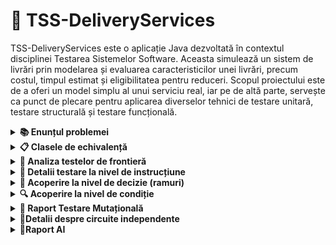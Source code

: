 # 🚚 TSS-DeliveryServices

TSS-DeliveryServices este o aplicație Java dezvoltată în contextul disciplinei Testarea Sistemelor Software. Aceasta simulează un sistem de livrări prin modelarea și evaluarea caracteristicilor unei livrări, precum costul, timpul estimat și eligibilitatea pentru reduceri. Scopul proiectului este de a oferi un model simplu al unui serviciu real, iar pe de altă parte, servește ca punct de plecare pentru aplicarea diverselor tehnici de testare unitară, testare structurală și testare funcțională.

<details> 
  
  <summary><b>📚 Enunțul problemei</summary></b> 

<br>     
Se testează un program care gestionează livrări pe baza unor caracteristici introduse de utilizator.  
Mai precis, pentru o livrare, utilizatorul introduce:

- o valoare reală pozitivă pentru greutatea coletului (în kilograme),
- o valoare reală pozitivă pentru distanța până la destinație (în kilometri),
- un răspuns binar pentru caracterul prioritar al livrării: da pentru prioritar sau nu pentru non-prioritar.

Programul calculează:

1. Costul livrării, ținând cont de greutate, distanță și prioritate, cu un plafon maxim aplicat, după cum urmează:

- Cost de bază: 10.0 lei
- înmulțim cu 2 lei pentru fiecare kg peste 5 kg
- adunăm 1.5 lei pentru fiecare 10 km peste 20 km (numai dacă greutatea > 10 kg)
- înmulțim cu 1.25 dacă este livrare prioritară sau cu 0.95 dacă nu este livrare prioritară
- Plafon maxim: 200 lei

2. Clasificarea costului în: „Ieftină”, „Standard” sau „Scumpă”:

- "Scumpă" dacă cost ≥ 150
- "Standard" dacă 75 ≤ cost < 150
- "Ieftină" dacă cost < 75

3. Eligibilitatea pentru o reducere, disponibilă doar pentru livrările ușoare și neprioritare;

- Este eligibilă pentru reducere doar dacă: greutate < 2 kg și livrarea NU este prioritară

4. Timpul estimat de livrare, exprimat în ore, influențat de distanță și prioritate.

- Timp de bază: ⌊distanta / 10⌋ + 1
- CU 1 oră mai puțin dacă este prioritară
- Timpul minim este de 1 oră

---


</details>

<details>
  <summary> <b>📋 Clasele de echivalență</summary></b> 

### 1. Domeniul de intrări:

- **g** – greutatea (real pozitiv)  
- **d** – distanța (real pozitiv)  
- **p** – prioritate (da / nu)  

**Clase de echivalență:**

| Parametru | Clasa validă | Clasa invalidă |
|----------|---------------|----------------|
| g        | G₁ = { g > 0 } | G₂ = { g ≤ 0 } |
| d        | D₁ = { d > 0 } | D₂ = { d ≤ 0 } |
| p        | P₁ = { da, nu }   |               |



---

### 2. Domeniul de ieșiri:
Ieșirea programului conține:

- Costul livrării (valoare numerică)
- Clasificare: „Ieftină” | „Standard” | „Scumpă”
- Mesaj privind eligibilitatea la reducere: „Da” | „Nu”
- Timp estimat: număr întreg (ore)
- Sau un mesaj de eroare pentru valori invalide

---

### Testele pentru `calculeazaCostLivrare`
| Nr. | Greutate | Distanță | Prioritar | Așteptat                             | 
| --- | -------- | -------- | --------- | ------------------------------------ | 
| C1  | 0        | 10       | false     | Exception (IllegalArgumentException) | 
| C2  | 3        | 0        | true      | Exception (IllegalArgumentException) | 
| C3  | 2        | 10       | true      | 12.5                                 | 
| C4  | 2        | 10       | false     | 9.5                                  | 
| C5  | 7        | 15       | true      | 17                                   | 
| C6  | 7        | 15       | false     | 13.3				                         | 
| C7  | 12       | 45       | true      | 33.75                                | 
| C8  | 12       | 45       | false     | 25.65                                | 
| C9  | 12       | 15       | true      | 30                                   | 
| C10 | 12       | 15       | false     | 22.8                                 | 

```
 // C1: greutate ≤ 0
    @Test
    public void testGreutateZero() {
        Livrare l = new Livrare(0, 10, false);
        assertThrows(IllegalArgumentException.class, () -> serviciu.calculeazaCostLivrare(l));
    }

    // C2: distanta ≤ 0
    @Test
    public void testDistantaZero() {
        Livrare l = new Livrare(3, 0, true);
        assertThrows(IllegalArgumentException.class, () -> serviciu.calculeazaCostLivrare(l));
    }

    // C3: greutate mică, distanță mică, prioritar
    @Test
    public void testLivrareIeftinaPrioritara() {
        Livrare l = new Livrare(2, 10, true);
        double cost = serviciu.calculeazaCostLivrare(l);
        assertEquals(12.5, cost, 0.01); // 10 * 1.25
    }

    // C4: greutate mică, distanță mică, neprioritar
    @Test
    public void testLivrareIeftinaNeprioritara() {
        Livrare l = new Livrare(2, 10, false);
        double cost = serviciu.calculeazaCostLivrare(l);
        assertEquals(9.5, cost, 0.01); // 10 * 0.95
    }
```

---

### Testele pentru `clasificaLivrare`
| Nr. | Greutate | Distanță | Prioritar | Cost estimat     | Clasificare așteptată |
| --- | -------- | -------- | --------- | ---------------- | --------------------- |
| C11 | 2        | 10       | false     | 9.5              | Ieftina               |
| C12 | 50       | 100      | false     | ≈ 104.5          | Standard              |
| C13 | 100      | 200      | true      | > 200 (plafonat) | Scumpa                |


```
 @Test
    public void testClasificareIeftina() {
        Livrare l = new Livrare(2, 10, false); // cost = 9.5
        assertEquals("Ieftina", serviciu.clasificaLivrare(l));
    }

    @Test
    public void testClasificareStandard() {
        Livrare l = new Livrare(20, 30, false);
        // costBaza = 10 + 30 + (int)(30/10)*1.5 = 10+30+4.5 = 44.5 * 0.95 ≈ 42.275
        // asta e sub 75, deci nu e bun → trebuie să generăm un cost > 75
        l = new Livrare(50, 100, false); // cost = 110 * 0.95 = 104.5
        assertEquals("Standard", serviciu.clasificaLivrare(l));
    }

    @Test
    public void testClasificareScumpa() {
        Livrare l = new Livrare(100, 200, true); // cost depășește plafonul 200
        assertEquals("Scumpa", serviciu.clasificaLivrare(l));
    }
```

---

### Testele pentru `esteEligibilaReducere`
| Nr. | Greutate | Distanță | Prioritar | Așteptat |
| --- | -------- | -------- | --------- | -------- |
| C14 | 1.5      | 10       | false     | true     |
| C15 | 1.5      | 10       | true      | false    |
| C16 | 2.5      | 10       | false     | false    |
| C17 | 5        | 10       | true      | false    |


```
 @Test
    public void testEligibilReducere() {
        Livrare l = new Livrare(1.5, 10, false);
        assertTrue(serviciu.esteEligibilaReducere(l));
    }

    @Test
    public void testNuEsteEligibilPrioritara() {
        Livrare l = new Livrare(1.5, 10, true);
        assertFalse(serviciu.esteEligibilaReducere(l));
    }

    @Test
    public void testNuEsteEligibilGreutateMare() {
        Livrare l = new Livrare(2.5, 10, false);
        assertFalse(serviciu.esteEligibilaReducere(l));
    }

    @Test
    public void testNuEsteEligibilAmbele() {
        Livrare l = new Livrare(5, 10, true);
        assertFalse(serviciu.esteEligibilaReducere(l));
    }
```

---

### Testele pentru `estimeazaTimpLivrare`
| Nr. | Greutate | Distanță | Prioritar | Așteptat |
| --- | -------- | -------- | --------- | -------- |
| C18 | 2        | 5        | false     | 1        |
| C19 | 2        | 5        | true      | 1        |
| C20 | 2        | 25       | false     | 3        |
| C21 | 2        | 25       | true      | 2        |
| C22 | 2        | 0.1      | false     | 1        |


```
   @Test
    public void testTimpLivrareMicNeprioritar() {
        Livrare l = new Livrare(2, 5, false);
        assertEquals(1, serviciu.estimeazaTimpLivrare(l));
    }

    @Test
    public void testTimpLivrareMicPrioritar() {
        Livrare l = new Livrare(2, 5, true);
        assertEquals(1, serviciu.estimeazaTimpLivrare(l)); // nu scade sub 1
    }

    @Test
    public void testTimpLivrareMediuNeprioritar() {
        Livrare l = new Livrare(2, 25, false);
        assertEquals(3, serviciu.estimeazaTimpLivrare(l)); // 25/10 = 2.5 -> int = 2 + 1 = 3
    }
```

</details>



<details>
  <summary><b>🚧 Analiza testelor de frontieră</b></summary>

### 🧪 Obiectiv
Această analiză vizează testarea comportamentului serviciului de livrare în apropierea limitelor permise ale intrărilor, acolo unde este cel mai probabil să apară erori.

---

### 📥 Domeniul intrărilor:
- `g` – greutatea coletului (`double`, trebuie să fie > 0)
- `d` – distanța de livrare (`double`, trebuie să fie > 0)
- `p` – livrare prioritară (`boolean`)

---

### 🔧 Teste pentru `calculeazaCostLivrare`

| Nr. test                          | Scop                              | g     | d   | p     | Rezultat așteptat         |
|--------------------------------|-----------------------------------|-------|-----|-------|----------------------------|
| 1         | Limită invalidă                   | 0     | 10  | false | Excepție (`IllegalArgument`) |
| 2    | Limită validă                     | 0.1   | 10  | false | Cost > 0                  |
| 3        | Prag de reducere                  | 5     | 10  | false | 9.5                       |
| 4        | Ușor peste prag                   | 5.01  | 10  | false | 9.52                      |
| 5 | Prag pentru taxa de km          | 10    | 20  | false | 19.0                      |
| 6| Suprataxă aplicată                | 10.01 | 30  | false | 20.44                     |
| 7       | Distanță invalidă                 | 5     | 0   | false | Excepție (`IllegalArgument`) |
| 8    | Limită validă                     | 5     | 0.1 | false | Cost > 0                  |
| 9       | Prag pentru cost suplimentar      | 11    | 20  | false | 20.9                      |
| 10| Distanță peste limită            | 11    | 30  | false | 22.325                    |
| 11        | Cost prioritar                    | 5     | 10  | true  | 12.5                      |
| 12         | Cost non-prioritar                | 5     | 10  | false | 9.5                       |

```
 @Test
    void testGreutateLaZero() {
        Livrare livrare = new Livrare(0, 10, false);
        assertThrows(IllegalArgumentException.class, () -> serviciu.calculeazaCostLivrare(livrare));
    }

    @Test
    void testGreutateMinimaValida() {
        Livrare livrare = new Livrare(0.1, 10, false);
        double cost = serviciu.calculeazaCostLivrare(livrare);
        assertTrue(cost > 0);
    }

    @Test
    void testGreutateLimita5() {
        Livrare livrare = new Livrare(5, 10, false);
        double cost = serviciu.calculeazaCostLivrare(livrare);
        assertEquals(9.5, cost, 0.01);
    }

    @Test
    void testGreutatePeste5() {
        Livrare livrare = new Livrare(5.01, 10, false);
        double cost = serviciu.calculeazaCostLivrare(livrare);
        assertEquals(9.52, cost, 0.01); // 10 + 0.02 * 0.95
    }
```

---

### 🏷️ Teste pentru `clasificaLivrare`

|  Nr. test                                | Scop                              | g     | d   | p     | Clasificare Așteptată     |
|--------------------------------|-----------------------------------|-------|-----|-------|----------------------------|
| 1      | Cost scăzut                       | 1     | 5   | false | Ieftina                   |
| 2 | Cost spre 75                  | 10    | 40  | false | Ieftina                   |
| 3| Cost foarte mare                  | 100   | 200 | true  | Scumpa                    |


```
 @Test
    void testClasificareIeftina() {
        Livrare livrare = new Livrare(1, 5, false);
        assertEquals("Ieftina", serviciu.clasificaLivrare(livrare));
    }

    @Test
    void testClasificareStandardLaLimita() {
        Livrare livrare = new Livrare(10, 40, false); // costul trece de 75
        assertEquals("Ieftina", serviciu.clasificaLivrare(livrare));
    }

    @Test
    void testClasificareScumpaPeste150() {
        Livrare livrare = new Livrare(100, 200, true); // fortam cost mare
        assertEquals("Scumpa", serviciu.clasificaLivrare(livrare));
    }

```

---

### 🎯 Teste pentru `esteEligibilaReducere`

|  Nr. test                                 | g     | p     | Așteptat |
|----------------------------------|-------|-------|----------|
| 1 | 1.99  | false | true     |
| 2     | 1.99  | true  | false    |
| 3   | 2.0   | false | false    |


```
  @Test
    void testReducereEligibil_Sub2kg_NonPrioritar() {
        Livrare livrare = new Livrare(1.99, 10, false);
        assertTrue(serviciu.esteEligibilaReducere(livrare));
    }

    @Test
    void testReducereNeeligibil_Prioritar() {
        Livrare livrare = new Livrare(1.99, 10, true);
        assertFalse(serviciu.esteEligibilaReducere(livrare));
    }

    @Test
    void testReducereNeeligibil_GreutateFix2kg() {
        Livrare livrare = new Livrare(2.0, 10, false);
        assertFalse(serviciu.esteEligibilaReducere(livrare));
    }

```
---

### ⏱️ Teste pentru `estimeazaTimpLivrare`

|  Nr. test                             | d     | p     | Așteptat |
|------------------------------|-------|-------|----------|
| 1   | 9.9   | false | 1        |
| 2   | 10    | false | 2        |
| 3| 10    | true  | 1        |
| 4  | 0.5   | true  | 1        |


```
 @Test
    void testTimpLivrare_Sub10km() {
        Livrare livrare = new Livrare(1, 9.9, false);
        assertEquals(1, serviciu.estimeazaTimpLivrare(livrare));
    }

    @Test
    void testTimpLivrare_La10km() {
        Livrare livrare = new Livrare(1, 10, false);
        assertEquals(2, serviciu.estimeazaTimpLivrare(livrare));
    }

    @Test
    void testTimpLivrare_Prioritara() {
        Livrare livrare = new Livrare(1, 10, true);
        assertEquals(1, serviciu.estimeazaTimpLivrare(livrare));
    }

    @Test
    void testTimpLivrare_Minim1h() {
        Livrare livrare = new Livrare(1, 0.5, true); // => timp = 1 - 1 => 0 -> returnează 1
        assertEquals(1, serviciu.estimeazaTimpLivrare(livrare));
    }
```

</details>


<details>
<summary> <b>📄 Detalii testare la nivel de instrucțiune </b> </summary>

## 📌 Cerințe aplicație

- Greutatea trebuie să fie **mai mare decât 0**
- Distanța trebuie să fie **mai mare decât 0**
- Costul este calculat în funcție de greutate, distanță și dacă este prioritar
- Se aplică o **reducere** dacă livrarea este ușoară (<2kg) și **neprioritară**
- Costul total este **plafonat la 200**

---

## 🧪 Domeniul de intrări

Aplicația primește:

- `greutate`: număr real pozitiv
- `distanta`: număr real pozitiv
- `prioritara`: boolean (true/false)

### Clase de echivalență

#### Greutate
- **G1**: 0 < greutate ≤ 2 (ușoară)
- **G2**: 2 < greutate ≤ 10 (medie)
- **G3**: greutate > 10 (grea)
- **G4**: greutate ≤ 0 (invalidă)

#### Distanță
- **D1**: 0 < distanță ≤ 20 (scurtă)
- **D2**: distanță > 20 (lungă)
- **D3**: distanță ≤ 0 (invalidă)

#### Prioritate
- **P1**: true
- **P2**: false

---

## 🧾 Domeniul de ieșiri

- Cost calculat corect (pozitiv)
- Cost cu reducere aplicată
- Cost plafonat la 200
- Excepții pentru date invalide

---

## 🔄 Clase de echivalență combinate

| Cod     | Descriere                                              |
|---------|--------------------------------------------------------|
| C_111   | G1, D1, P2 – cu reducere                               |
| C_112   | G1, D1, P1 – prioritar                                 |
| C_121   | G2, D2, P2 – cost standard                             |
| C_122   | G2, D2, P1 – cost crescut                              |
| C_131   | G3, D2, P1 – plafonare cost                            |
| C_141   | G4, D1, P2 – excepție greutate                         |
| C_142   | G2, D3, P2 – excepție distanță                         |

---

## 🧩 Set de date de test (exemple concrete)

| Clasă   | Apel                            | Rezultat Așteptat                     |
|---------|----------------------------------|----------------------------------------|
| c_111   | Livrare(1.5, 10.0, false)        | reducere aplicată, cost sub 10        |
| c_112   | Livrare(1.5, 10.0, true)         | fără reducere, cost mai mare          |
| c_121   | Livrare(4.0, 30.0, false)        | cost normal                           |
| c_122   | Livrare(4.0, 30.0, true)         | cost mai mare                         |
| c_131   | Livrare(100.0, 500.0, true)      | cost plafonat la 200                  |
| c_141   | Livrare(0.0, 10.0, false)        | excepție: greutate invalidă           |
| c_142   | Livrare(3.0, 0.0, false)         | excepție: distanță invalidă           |

---

## 🧪 Acoperire la nivel de instrucțiune

Testele din clasa `TesteInstructiune` acoperă:

- toate instrucțiunile ramificate (`if`, `throw`, calcule, return)
- cazuri normale și excepționale
- aplicarea reducerii și a plafonării costului

✅ Tabel pentru acoperirea instrucțiunilor

| ID  | Instrucțiune verificată                                                       | Tip logică          | Test(e) care o acoperă                           | Comportament testat                                           |
|-----|--------------------------------------------------------------------------------|---------------------|--------------------------------------------------|--------------------------------------------------------------|
| I1  | `if (livrare.greutate <= 0 || livrare.distanta <= 0)`                         | Validare date       | `testGreutateZero()`, `testDistantaZero()`        | Validare date corespunzătoare livrării                       |
| I2  | Calcul cost de bază (`greutate * distanta`)                                    | Inițializare cost   | `testCostLivrare_usor_neprioritar`, `testCalculeazaCostLivrare_Prioritara` | Cost de bază corect calculat                                  |
| I3  | `if (livrare.greutate > 10)`                                                   | Decizie condițională | `testCostLivrare_greu_prioritar_lunga`           | Cost suplimentar pentru greutate mare                         |
| I4  | `if (livrare.distanta > 20)`                                                  | Decizie condițională | `testCalculeazaCostLivrare_GreutateMica_DistantaLunga_FaraFor`, `testCalculeazaCostLivrare_MaxPlafon` | Cost suplimentar pentru distanță mare |
| I5  | Buclă `for` pentru adăugare cost suplimentar distanță mare                     | Buclă               | `testCostLivrare_greu_prioritar_lunga`           | Repetarea suplimentului per 10 km peste 20 km                 |
| I6  | `if (prioritar)`                                                              | Decizie prioritate  | `testCalculeazaCostLivrare_Prioritara`           | Aplicare multiplicator prioritar (ex: *1.2)                    |
| I7  | `else` pentru prioritate                                                       | Ramură alternativă  | `testCalculeazaCostLivrare_NonPrioritara`        | Aplicare reducere 5%                                          |
| I8  | `if (cost > 200)`                                                             | Limită superioară   | `testCalculeazaCostLivrare_MaxPlafon`            | Cost limitat la maxim 200                                     |
| I9  | `return cost;`                                                                | Returnare rezultat  | Toate testele de cost                             | Costul final e returnat                                       |
| I10 | `if (cost < 50)`                                                              | Clasificare ieftină | `testClasificare_Ieftina`, `testClasificaLivrare_Ieftina` | Returnează „Ieftina”                                           |
| I11 | `else if (cost <= 150)`                                                       | Clasificare medie   | `testCalculeazaCostLivrare_NonPrioritara`        | Returnează „Standard”                                         |
| I12 | `else` pentru clasificare                                                     | Clasificare scumpă  | `testCalculeazaCostLivrare_MaxPlafon`            | Returnează „Scumpă”                                          |
| I13 | `if (livrare.greutate < 2 && !livrare.prioritar)`                             | Reducere eligibilă  | `testReducere_eligibil`, `testEsteEligibilaReducere_Adevarat` | Returnează `true`                                             |
| I14 | `else` reducere neeligibilă                                                   | Ramură alternativă  | `testReducere_neeligibil_prioritara`, `testEsteEligibilaReducere_Fals` | Returnează `false`                                            |
| I15 | Formula timp estimat livrare                                                  | Calcul timp         | `testEstimeazaTimp_prioritara`, `testEstimeazaTimp_neprioritara` | Calculează numărul de zile                                   |
| I16 | Timp estimat minim 1 zi (`Math.max(...)`)                                     | Protecție minim     | `testEstimeazaTimp_minim1`, `testEstimeazaTimpLivrare_Minim1` | Returnează minim 1 zi                                         |
| I17 | `return timp;` din estimare timp                                              | Returnare timp      | Toate testele de estimare timp                    | Returnează timpul estimat                                    |


```
// test pentru clasificare livrare ieftina
    @Test
    void testClasificare_Ieftina() {
        Livrare livrare = new Livrare(2.0, 10.0, false);
        assertEquals("Ieftina", serviciu.clasificaLivrare(livrare));
    }

    // test pentru reducere eligibila (livrare usoara si non-prioritara)
    @Test
    void testReducere_eligibil() {
        Livrare livrare = new Livrare(1.0, 5.0, false);
        assertTrue(serviciu.esteEligibilaReducere(livrare));
    }
```


</details>

<details>
<summary> <b>🔀 Acoperire la nivel de decizie (ramuri) </b> </summary>

## 🎯 Ce acoperim aici?

Verificăm că fiecare **ramură** din structura de control (`if`/`else`, `throw`, etc.) este parcursă cel puțin o dată.

## ✅ Ramuri acoperite

1. `if (greutate <= 0 || distanta <= 0)` – se testează atât ramura **true** (excepție), cât și **false** (execuție normală)
2. `if (prioritara)` – ambele ramuri:
   - `true` → costul se dublează
   - `false` → costul rămâne neschimbat
3. `if (greutate < 2 && !prioritara)` – reducere se aplică doar dacă:
   - greutate < 2 (**true**)
   - prioritara == false (**true**)
4. `if (cost > 200)` – testăm atât plafonarea, cât și lipsa ei

## 🧪 Date de test relevante

| Test        | Ramură testată                          |
|-------------|------------------------------------------|
| greutate = 0 | aruncă excepție (`if` true)             |
| prioritara = true | dublează costul (`if (prioritara)`) |
| greutate = 1.5, prioritara = false | aplică reducere  |
| cost > 200  | plafonare la 200                         |

✅ Tabel pentru acoperirea deciziilor (ramuri)

| ID  | Decizie testată                                    | Tip logică         | Clase acoperite             | Exemplu test                 | Rezultat așteptat              |
|-----|----------------------------------------------------|---------------------|------------------------------|------------------------------|-------------------------------|
| D1  | Aruncă excepție dacă greutate sau distanță invalidă| if (g <= 0 || d <= 0)| C₁, C₂                       | testGreutateZero()           | Excepție aruncată             |
| D2  | Cost suplimentar dacă g > 10 și d > 20             | if în `for`         | C₃, C₄                       | testDistantaSiGreutateMare() | Cost crescut                  |
| D3  | Nu intră în supliment dacă d ≤ 20                  | ramură else         | C₆, C₇, C₈                   | testDistantaMaiMicaDe20()    | Cost neschimbat               |
| D4  | Aplică +20% dacă prioritar                         | if (prioritara)     | C₃, C₅, C₇, C₉               | testLivrarePrioritara()      | Cost cu 20% mai mare          |
| D5  | Aplică -5% dacă neprioritar                        | else                | C₄, C₆, C₈, C₁₀              | testLivrareNonPrioritara()   | Cost cu 5% mai mic            |
| D6  | Clasificare „Ieftină”                              | decizie clasificare | —                            | testCostLivrareIeftina()     | Etichetă: Ieftină             |


```
// test pentru livrare cu prioritate
    @Test
    public void testLivrarePrioritara() {
        Livrare livrare = new Livrare(12.0, 30.0, true);
        double cost = serviciu.calculeazaCostLivrare(livrare);
        assertTrue(cost > 10); // costul ar trebui să fie crescut cu 20%
    }

    // test pentru livrare non-prioritară (reducerea de 5%)
    @Test
    public void testLivrareNonPrioritara() {
        Livrare livrare = new Livrare(12.0, 30.0, false);
        double cost = serviciu.calculeazaCostLivrare(livrare);
        assertTrue(cost < 200); // ne asiguram ca este mai mic decât un prag
    }

    // test pentru declanșarea for-ului cu greutate > 10 și distanta > 20
    @Test
    public void testDistantaSiGreutateMaiMari() {
        Livrare livrare = new Livrare(15.0, 25.0, false);
        double cost = serviciu.calculeazaCostLivrare(livrare);
        assertTrue(cost > 10); // bucla for ar trebui sa crească costul
    }
```


</details>



<details>
<summary> <b>🔍 Acoperire la nivel de condiție </b> </summary>

## 🧠 Ce este acoperirea pe condiții?

Verificăm că fiecare **condiție individuală** (ex: `greutate <= 0`, `distanta <= 0`, `prioritara == true`) influențează comportamentul codului în ambele direcții (adevărat/fals), indiferent de rezultatul întregii expresii compuse.

## ✅ Condiții testate individual

### 1. `greutate <= 0 || distanta <= 0`
- Test `greutate = 0, distanta = 10` → prima condiție **adevărată**
- Test `greutate = 2, distanta = 0` → a doua condiție **adevărată**
- Test `greutate = 2, distanta = 10` → ambele **false**

### 2. `prioritara`
- Test `prioritara = true` → cost se dublează
- Test `prioritara = false` → cost rămâne nemodificat

### 3. `greutate < 2 && !prioritara`
- Test `greutate = 1.5, prioritara = false` → ambele **adevărate**
- Test `greutate = 3.0, prioritara = false` → prima condiție **falsă**
- Test `greutate = 1.5, prioritara = true` → a doua condiție **falsă**


✅ Tabel pentru acoperirea condițiilor (condiții atomice)

| ID  | Condiție testată        | Tip condiție        | Clasă echivalență | Exemplu test         | Rezultat așteptat                         |
|-----|--------------------------|----------------------|--------------------|----------------------|-------------------------------------------|
| C1  | `greutate <= 0`         | validare/negativă    | G₃                | (0, 10, false)       | Excepție: „Greutatea și distanța…”       |
| C2  | `distanta <= 0`         | validare/negativă    | D₃                | (5, 0, false)        | Excepție: „Greutatea și distanța…”       |
| C3  | `greutate > 10`         | limită pozitivă      | G₁                | (12, 15, false)      | Cost suplimentar                          |
| C4  | `distanta > 20`         | limită pozitivă      | D₁                | (5, 25, false)       | Cost suplimentar                          |
| C5  | `prioritar == true`     | bifurcare            | P₁                | (8, 30, true)        | Cost +20%                                 |
| C6  | `prioritar == false`    | bifurcare            | P₂                | (8, 30, false)       | Cost -5%                                  |


```
 // Testăm excepție pentru greutate negativa
    @Test
    public void testGreutateNegativa() {
        Livrare livrare = new Livrare(-1.0, 10.0, false);
        Exception exception = assertThrows(IllegalArgumentException.class, () -> {
            serviciu.calculeazaCostLivrare(livrare);
        });
        assertEquals("Greutatea si distanta trebuie sa fie pozitive.", exception.getMessage());
    }

    // Testăm excepție pentru distanță negativa
    @Test
    public void testDistantaNegativa() {
        Livrare livrare = new Livrare(5.0, -10.0, false);
        Exception exception = assertThrows(IllegalArgumentException.class, () -> {
            serviciu.calculeazaCostLivrare(livrare);
        });
        assertEquals("Greutatea si distanta trebuie sa fie pozitive.", exception.getMessage());
    }
```

</details>

<details>
<summary> <b>🧬 Raport Testare Mutațională </b> </summary>
Acest raport evidențiază impactul testelor suplimentare asupra eficienței testării mutaționale, concentrându-se pe eliminarea mutanților supraviețuitori generați inițial și analiza celor rămași.

## ⚙️ Configurație

* **Tool utilizat**: [PIT (Pitest)](https://pitest.org/)
* **Clasă testată**: `ServiciuLivrare`
* **Mutatori folosiți**:

  * `ConditionalsBoundaryMutator`
  * `MathMutator`
  * `NegateConditionalsMutator`
  * `PrimitiveReturnsMutator`
  * `BooleanTrueReturnValsMutator`
  * `IncrementsMutator`
  * `EmptyObjectReturnValsMutator`

---

## 📊 Comparație Rezultate - Înainte vs După

|                          | Înainte Teste Suplimentare | După Teste Suplimentare |
| ------------------------ | -------------------------- | ----------------------- |
| Total mutații generate   | 43                         | 43                      |
| Mutații omorâte (killed) | 35                         | 38                      |
| Mutații supraviețuitoare | 8                          | 5                       |
| Putere testare           | 81%                        | **88%**                 |
| Linii acoperite          | 28/28 (100%)               | 28/28 (100%)            |
| Teste rulate             | 222                        | **300**                 |

---

## ❌ Mutanți Rămași în Viață

Toți cei **5 mutanți** supraviețuitori provin din `ConditionalsBoundaryMutator`. Aceștia afectează condiții de margine și nu au fost eliminați de testele existente.

### 📌 Detalii Mutanți

#### 1. `calculeazaCostLivrare`

* **Descriere:** modificare a pragului `greutate <= 5`
* **Test suplimentar:** Adaugă un test pentru `greutate = 5`

#### 2. `calculeazaCostLivrare`

* **Descriere:** modificare a pragului `distanta > 20`
* **Test suplimentar:** Testează `distanta = 20` cu `greutate > 10`

* **Descriere:** modificare a pragului `greutate > 10`
* **Test suplimentar:** Testează `greutate = 10` cu `distanta > 20`

```
@Test
    void testDistantaPeste20GreutateFix10() {
        Livrare livrare = new Livrare(10.0, 30.0, false);
        double cost = serviciu.calculeazaCostLivrare(livrare);
        // nu se adaugă cost suplimentar pentru distanță pentru că greutatea nu e >10
        assertEquals(19.0, cost, 0.01);
    }
```

#### 3. `calculeazaCostLivrare`

* **Descriere:** modificare condiție `kmSuplimentari > 0`
* **Test suplimentar:** Verifică dacă nu se adaugă cost când `kmSuplimentari = 0`

#### 4. `clasificaLivrare`

* **Descriere:** modificare a pragului `cost >= 150`
* **Test suplimentar:** Testează `cost = 150`

```
@Test
    public void testClasificareCostExact150() {
        Livrare livrare = new Livrare(60.0, 20.0, true); // Configurează să obții cost exact 150
        double cost = serviciu.calculeazaCostLivrare(livrare);
        assertEquals(150.0, cost, 0.01);
        assertEquals("Scumpa", serviciu.clasificaLivrare(livrare));
    }
```

#### 5. `clasificaLivrare`

* **Descriere:** modificare a pragului `cost >= 75`
* **Test suplimentar:** Testează `cost = 75`

```
@Test
    public void testClasificareCostExact75() {
        Livrare livrare = new Livrare(30.0, 10.0, true); // Configurează să obții cost 75
        double cost = serviciu.calculeazaCostLivrare(livrare);
        assertEquals(75.0, cost, 0.01);
        assertEquals("Standard", serviciu.clasificaLivrare(livrare));
    }
```

#### 6. `estimeazaTimpLivrare`

* **Descriere:** modificare condiție `timp < 1`
* **Test suplimentar:** Verifică `timp = 1`

---

## 📈 Efecte Observate

* 🔹 **3 mutanți suplimentari eliminați** (din 8 → 5)
* 🔹 Creștere a **puterii de testare cu 7%**, de la 81% la 88%
* 🔹 Timpul de execuție al testelor a crescut moderat (de la 222 la 300)

---

## 🏁 Concluzie

* Testele adăugate și-au atins scopul: eliminarea mutanților sensibili la condiții logice de margine
* Toți mutanții generați de ceilalți mutatori (alții decât `ConditionalsBoundaryMutator`) au fost omorâți încă din faza inițială
* Focusul rămâne pe rafinarea logicii condiționale și a testelor de margine

</details>

<details> 
  <summary> <b>🔄Detalii despre circuite independente </b> </summary>

### Graful de flux de control - calculeazaCostLivrare
N1: Start    
N2: Validare greutate și distanță (if (greutate <= 0 || distanta <= 0))   
N3: Aruncare excepție   
N4: Inițializare costBaza = 10.0    
N5: if (greutate > 5)   
N6: costBaza += (greutate - 5) * 2      
N7: if (distanta > 20 && greutate > 10)    
N8: kmSuplimentari = (distanta - 20)/10    
N9: if (kmSuplimentari > 0)    
N10: costBaza += kmSuplimentari * 1.5    
N11: if (prioritar)    
N12: costBaza *= 1.25   
N13: else: costBaza *= 0.95    
N14: Return Math.min(costBaza, 200)   
N15: End     
 
McCabe e - n + 2 = 5
Muchii(e) = 18 
Noduri(n) = 15     

 
## Circuite independente:  
  
C1: 
N1->N2(true)->N3(exceptie input invalid)
C2:
N1->N2(false)->N4 ->N5(false)->N7(false) -> N11(true) ->N12 ->N14 ->N15
C3:
N1 -> N2(false) -> N4 -> N5(true) -> N6 -> N7(false) ->N11(false) -> N13 -> N14 -> N15
C4:
N1 -> N2 -> N4 -> N5(true) -> N6 -> N7 -> N8 -> N9(true) -> N10 -> N11(true) -> N12 -> N14 -> N15
C5:
N1 -> N2 -> N4 -> N5(true) -> N6 -> N7 -> N8 -> N9(false) -> N11(false) -> N13 -> N14 -> N15 
 
  
### Cauze:  
C1: greutate <= 0  
C2: distanță <= 0   
C3: greutate > 5         
C4: distanță > 20   
C5: greutate > 10  
C6: kmSuplimentari > 0  
C7: livrare este prioritară  
  
### Efecte:  
E1: Excepție IllegalArgumentException  
E2: costBaza += (greutate - 5) * 2   
E3: costBaza += kmSuplimentari * 1.5   
E4: costBaza *= 1.25   
E5: costBaza *= 0.95   
E6: return min(cost, 200)  
    

| C1 | C2 | C3 | C4 | C5 | C6 | C7 | E1 | E2 | E3 | E4 | E5 | E6 | Test             |
|----|----|----|----|----|----|----|----|----|----|----|----|----|------------------|
| 1  | 0  | -  | -  | -  | -  | -  | 1  | 0  | 0  | 0  | 0  | 0  | InputInvalid     |
| 0  | 0  | 0  | 0  | 0  | 0  | 1  | 0  | 0  | 0  | 1  | 0  | 1  | PrioritarSimplu  |
| 0  | 0  | 1  | 0  | 0  | 0  | 0  | 0  | 1  | 0  | 0  | 1  | 1  | GreutateMareNonP |
| 0  | 0  | 1  | 1  | 1  | 1  | 1  | 0  | 1  | 1  | 1  | 0  | 1  | ForLoopP         |
| 0  | 0  | 1  | 1  | 1  | 0  | 0  | 0  | 1  | 0  | 0  | 1  | 1  | FaraLoop1Step    |

### Relații:  
C1 ∨ C2 ⇒ E1   
C3 ⇒ E2   
(C4 ∧ C5 ∧ C6) ⇒ E3   
C7 ⇒ E4   
¬C7 ⇒ E5    
→ E6 întotdeauna   
![tss](https://github.com/user-attachments/assets/a9e6aa36-139e-4d39-80fc-992651556e61)


</details>

<details> 
  <summary> <b>🔄Raport AI </b> </summary>

## 🎯 Scopul activității

Scopul acestei activități a fost validarea automată a funcționalității aplicației `TSS-DeliveryServices` prin teste unitare dezvoltate în Java. Testele au fost scrise atât manual, de către echipa noastră, cât și cu sprijinul unui model AI (ChatGPT), pentru a obține o acoperire cât mai extinsă a codului și comportamentului aplicației.

---

## 📐 Clase de echivalență

🔎 Prompt exemplu: *"Cum am putea împărți metoda `calculeazaCostLivrare` în clase de echivalență?"*

### 🔍 Metoda: `calculeazaCostLivrare`

| Clasa | Greutate | Distanță | Prioritar | Observații                            |
| ----- | -------- | -------- | --------- | ------------------------------------- |
| CE1   | ≤ 0      | orice    | orice     | Greutate invalidă                     |
| CE2   | orice    | ≤ 0      | orice     | Distanță invalidă                     |
| CE3   | ≤ 5      | ≤ 20     | false     | Cost de bază × 0.95                   |
| CE4   | ≤ 5      | ≤ 20     | true      | Cost de bază × 1.25                   |
| CE5   | > 5      | ≤ 20     | false     | Cost suplimentar greutate             |
| CE6   | > 5      | ≤ 20     | true      | Cost suplimentar greutate + prioritar |
| CE7   | > 10     | > 20     | false     | Cost suplimentar distanță + greutate  |
| CE8   | > 10     | > 20     | true      | Cost complet + prioritar              |
| CE9   | orice    | orice    | orice     | Cost plafonat la 200                  |

---

## ✅ Exemple de teste JUnit pe clase de echivalență

```java
import org.junit.jupiter.api.Test;
import static org.junit.jupiter.api.Assertions.*;

public class ServiciuLivrareEquivalenceTest {
    private final ServiciuLivrare serviciu = new ServiciuLivrare();

    // CE1 - Greutate invalidă
    @Test
    void testGreutateInvalida() {
        Livrare l = new Livrare(0, 10, false);
        assertThrows(IllegalArgumentException.class, () -> serviciu.calculeazaCostLivrare(l));
    }

    // CE3 - Greutate ≤ 5, Distanță ≤ 20, Non-prioritar
    @Test
    void testCostBazaNonPrioritar() {
        Livrare l = new Livrare(3, 10, false);
        double cost = serviciu.calculeazaCostLivrare(l);
        assertEquals(9.5, cost, 0.001);
    }

    // CE4 - Cost de bază + prioritar
    @Test
    void testCostBazaPrioritar() {
        Livrare l = new Livrare(4, 15, true);
        double cost = serviciu.calculeazaCostLivrare(l);
        assertEquals(12.5, cost, 0.001);
    }

    // CE7 - Cost cu distanță suplimentară și greutate
    @Test
    void testCostCombinat() {
        Livrare l = new Livrare(12, 40, false);
        double cost = serviciu.calculeazaCostLivrare(l);
        // 10 + (12-5)*2 + 3*1.5 = 10 + 14 + 4.5 = 28.5 * 0.95 = 27.075
        assertEquals(27.075, cost, 0.001);
    }
}
```

📌 Comparând exemplele oferite de ChatGPT cu clasele identificate de echipă, am reușit să implementăm o gamă variată de teste care acoperă complet spațiul de echivalență al metodei `calculeazaCostLivrare`.

---

## 🧪 Teste de condiție și decizie

🔎 Prompt exemplu: *"Poți să îmi dai niște exemple de teste de condiție/decizie?"*

### 🔍 1. Acoperire pe condiții (Condition Coverage)

Se testează fiecare sub-condiție dintr-un `if` logic:

```java
if (greutate <= 0 || distanta <= 0)
```

Trebuie să verificăm:

* greutate ≤ 0 și distanță > 0 → true
* greutate > 0 și distanță ≤ 0 → true
* greutate > 0 și distanță > 0 → false

```java
@Test
void testGreutateInvalida() {
    Livrare livrare = new Livrare(0, 10, false);
    assertThrows(IllegalArgumentException.class, () -> serviciu.calculeazaCostLivrare(livrare));
}

@Test
void testDistantaInvalida() {
    Livrare livrare = new Livrare(2, 0, true);
    assertThrows(IllegalArgumentException.class, () -> serviciu.calculeazaCostLivrare(livrare));
}

@Test
void testGreutateSiDistantaValide() {
    Livrare livrare = new Livrare(2, 5, false);
    double cost = serviciu.calculeazaCostLivrare(livrare);
    assertTrue(cost > 0);
}
```

### 🔍 2. Acoperire pe decizii (Decision Coverage)

Se asigură că fiecare `if` e evaluat atât pe ramura true cât și pe ramura false.

#### Exemplu: `if (distanta > 20 && greutate > 10)`

* distanță ≤ 20 → fals
* distanță > 20, greutate ≤ 10 → fals
* distanță > 20, greutate > 10 → adevărat

```java
@Test
void testDistantaSub20GreutateSub10() {
    Livrare livrare = new Livrare(5, 15, false);
    double cost = serviciu.calculeazaCostLivrare(livrare);
    assertTrue(cost < 20);
}

@Test
void testDistantaPeste20GreutateSub10() {
    Livrare livrare = new Livrare(8, 30, false);
    double cost = serviciu.calculeazaCostLivrare(livrare);
    assertTrue(cost < 25);
}

@Test
void testDistantaPeste20GreutatePeste10() {
    Livrare livrare = new Livrare(12, 45, false);
    double cost = serviciu.calculeazaCostLivrare(livrare);
    assertEquals(25.65, cost, 0.01);
}
```

📌 La fel ca în cazul claselor de echivalență, am combinat exemplele generate de AI cu scenarii gândite de echipă, pentru a obține o acoperire completă.

---

## 📊 Concluzii și beneficii

✔️ Combinarea testării manuale cu generarea automată prin ChatGPT a condus la:

* ✅ O acoperire structurală completă a codului: instrucțiune, decizie, condiție, circuite independente;
* ✅ Detectarea unor posibile cazuri-limită;
* ✅ Creșterea calității generale a codului și a robusteții aplicației;

📌 Observăm că modelul AI oferă o excelentă bază teoretică și propuneri rapide, dar are nevoie de completări umane pentru a atinge exhaustivitatea testării.

> Acest raport oferă o imagine de ansamblu asupra procesului de testare, subliniind avantajele colaborării om-AI în dezvoltarea de software de calitate.
